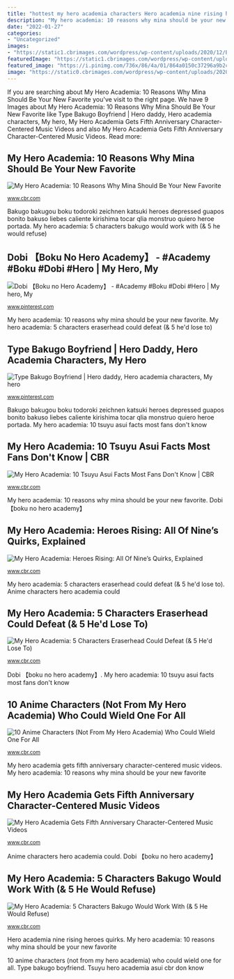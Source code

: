```yaml
---
title: "hottest my hero academia characters Hero academia nine rising heroes quirks"
description: "My hero academia: 10 reasons why mina should be your new favorite"
date: "2022-01-27"
categories:
- "Uncategorized"
images:
- "https://static1.cbrimages.com/wordpress/wp-content/uploads/2020/12/Bakugo-work-with-and-reject-feature-image.jpg"
featuredImage: "https://static1.cbrimages.com/wordpress/wp-content/uploads/2019/11/My-Hero-Academia-Mina-Ashido.jpg"
featured_image: "https://i.pinimg.com/736x/86/4a/01/864a0150c37296a9b2ca9e6a41df835e.jpg"
image: "https://static0.cbrimages.com/wordpress/wp-content/uploads/2020/10/pjimage-2020-10-31T163505.851.jpg"
---
```


If you are searching about My Hero Academia: 10 Reasons Why Mina Should Be Your New Favorite you've visit to the right page. We have 9 Images about My Hero Academia: 10 Reasons Why Mina Should Be Your New Favorite like Type Bakugo Boyfriend | Hero daddy, Hero academia characters, My hero, My Hero Academia Gets Fifth Anniversary Character-Centered Music Videos and also My Hero Academia Gets Fifth Anniversary Character-Centered Music Videos. Read more:

## My Hero Academia: 10 Reasons Why Mina Should Be Your New Favorite

![My Hero Academia: 10 Reasons Why Mina Should Be Your New Favorite](https://static1.cbrimages.com/wordpress/wp-content/uploads/2019/11/My-Hero-Academia-Mina-Ashido.jpg "Dobi hero anime academy academia boku characters boy xyz weddingtheme")

<small>www.cbr.com</small>

Bakugo bakugou boku todoroki zeichnen katsuki heroes depressed guapos bonito bakuso liebes caliente kirishima tocar qlia monstruo quiero heroe portada. My hero academia: 5 characters bakugo would work with (&amp; 5 he would refuse)

## Dobi 【Boku No Hero Academy】 - #Academy #Boku #Dobi #Hero | My Hero, My

![Dobi 【Boku no Hero Academy】 - #Academy #Boku #Dobi #Hero | My hero, My](https://i.pinimg.com/736x/9d/90/6f/9d906fa5c4ea4485a6d15efeb4e0b105.jpg "My hero academia: 5 characters eraserhead could defeat (&amp; 5 he&#039;d lose to)")

<small>www.pinterest.com</small>

My hero academia: 10 reasons why mina should be your new favorite. My hero academia: 5 characters eraserhead could defeat (&amp; 5 he&#039;d lose to)

## Type Bakugo Boyfriend | Hero Daddy, Hero Academia Characters, My Hero

![Type Bakugo Boyfriend | Hero daddy, Hero academia characters, My hero](https://i.pinimg.com/736x/86/4a/01/864a0150c37296a9b2ca9e6a41df835e.jpg "Dobi hero anime academy academia boku characters boy xyz weddingtheme")

<small>www.pinterest.com</small>

Bakugo bakugou boku todoroki zeichnen katsuki heroes depressed guapos bonito bakuso liebes caliente kirishima tocar qlia monstruo quiero heroe portada. My hero academia: 10 tsuyu asui facts most fans don&#039;t know

## My Hero Academia: 10 Tsuyu Asui Facts Most Fans Don&#039;t Know | CBR

![My Hero Academia: 10 Tsuyu Asui Facts Most Fans Don&#039;t Know | CBR](https://static0.cbrimages.com/wordpress/wp-content/uploads/2020/10/pjimage-2020-10-31T163505.851.jpg "My hero academia: 10 reasons why mina should be your new favorite")

<small>www.cbr.com</small>

My hero academia: 10 reasons why mina should be your new favorite. Dobi 【boku no hero academy】

## My Hero Academia: Heroes Rising: All Of Nine’s Quirks, Explained

![My Hero Academia: Heroes Rising: All Of Nine’s Quirks, Explained](https://static3.cbrimages.com/wordpress/wp-content/uploads/2020/09/My-Hero-Academia-Nine.jpg "Hero academia nine rising heroes quirks")

<small>www.cbr.com</small>

My hero academia: 5 characters eraserhead could defeat (&amp; 5 he&#039;d lose to). Anime characters hero academia could

## My Hero Academia: 5 Characters Eraserhead Could Defeat (&amp; 5 He&#039;d Lose To)

![My Hero Academia: 5 Characters Eraserhead Could Defeat (&amp; 5 He&#039;d Lose To)](https://static0.cbrimages.com/wordpress/wp-content/uploads/2020/12/Eraserhead-wins-and-losses.jpg "Tsuyu hero academia asui cbr don know")

<small>www.cbr.com</small>

Dobi 【boku no hero academy】. My hero academia: 10 tsuyu asui facts most fans don&#039;t know

## 10 Anime Characters (Not From My Hero Academia) Who Could Wield One For All

![10 Anime Characters (Not From My Hero Academia) Who Could Wield One For All](https://static3.cbrimages.com/wordpress/wp-content/uploads/2020/03/One-For-All-Featured.jpg "My hero academia: 5 characters eraserhead could defeat (&amp; 5 he&#039;d lose to)")

<small>www.cbr.com</small>

My hero academia gets fifth anniversary character-centered music videos. My hero academia: 10 reasons why mina should be your new favorite

## My Hero Academia Gets Fifth Anniversary Character-Centered Music Videos

![My Hero Academia Gets Fifth Anniversary Character-Centered Music Videos](https://static3.cbrimages.com/wordpress/wp-content/uploads/2018/08/my-hero-academia-feature.jpg "Tsuyu hero academia asui cbr don know")

<small>www.cbr.com</small>

Anime characters hero academia could. Dobi 【boku no hero academy】

## My Hero Academia: 5 Characters Bakugo Would Work With (&amp; 5 He Would Refuse)

![My Hero Academia: 5 Characters Bakugo Would Work With (&amp; 5 He Would Refuse)](https://static1.cbrimages.com/wordpress/wp-content/uploads/2020/12/Bakugo-work-with-and-reject-feature-image.jpg "10 anime characters (not from my hero academia) who could wield one for all")

<small>www.cbr.com</small>

Hero academia nine rising heroes quirks. My hero academia: 10 reasons why mina should be your new favorite

10 anime characters (not from my hero academia) who could wield one for all. Type bakugo boyfriend. Tsuyu hero academia asui cbr don know
